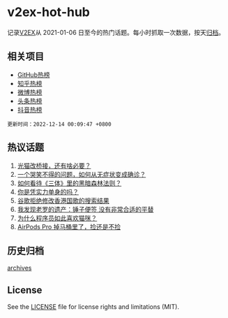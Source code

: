 # v2ex-hot-hub

 记录[V2EX](https://www.v2ex.com/)从 2021-01-06 日至今的热门话题。每小时抓取一次数据，按天[归档](archives)。
 
 ## 相关项目

- [GitHub热榜](https://github.com/lonnyzhang423/github-hot-hub)
- [知乎热榜](https://github.com/lonnyzhang423/zhihu-hot-hub)
- [微博热榜](https://github.com/lonnyzhang423/weibo-hot-hub)
- [头条热榜](https://github.com/lonnyzhang423/toutiao-hot-hub)
- [抖音热榜](https://github.com/lonnyzhang423/douyin-hot-hub)


 `更新时间：2022-12-14 00:09:47 +0800`

## 热议话题

1. [光猫改桥接，还有啥必要？](https://www.v2ex.com/t/902139)
1. [一个哭笑不得的问题，如何从无症状变成确诊？](https://www.v2ex.com/t/902098)
1. [如何看待《三体》里的黑暗森林法则？](https://www.v2ex.com/t/902223)
1. [你是凭实力单身的吗？](https://www.v2ex.com/t/902205)
1. [谷歌拒绝修改香港国歌的搜索结果](https://www.v2ex.com/t/902166)
1. [我发现老罗的遗产：锤子便签 没有非常合适的平替](https://www.v2ex.com/t/902111)
1. [为什么程序员如此喜欢猫咪？](https://www.v2ex.com/t/902270)
1. [AirPods Pro 掉马桶里了，捡还是不捡](https://www.v2ex.com/t/902127)

## 历史归档

[archives](archives)

## License

See the [LICENSE](LICENSE) file for license rights and limitations (MIT).
